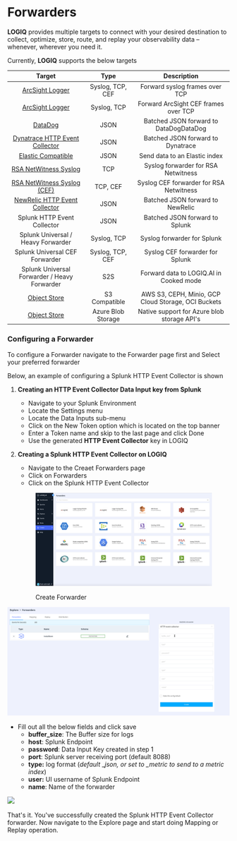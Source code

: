 # Forwarders

**LOGIQ** provides multiple targets to connect with your desired destination to collect, optimize, store, route, and replay your observability data – whenever, wherever you need it.&#x20;

Currently, **LOGIQ** supports the below targets

|                                                        Target                                                       |        Type        |                     Description                     |
| :-----------------------------------------------------------------------------------------------------------------: | :----------------: | :-------------------------------------------------: |
|                [ArcSight Logger](https://logflow-docs.logiq.ai/security-monitor-forwarding/arc-sight)               |  Syslog, TCP, CEF  |            Forward syslog frames over TCP           |
|                [ArcSight Logger](https://logflow-docs.logiq.ai/security-monitor-forwarding/arc-sight)               |     Syslog, TCP    |         Forward ArcSight CEF frames over TCP        |
|              [DataDog](https://logflow-docs.logiq.ai/forwarding-to-monitoring-tools/datadog-forwarding)             |        JSON        |        Batched JSON forward to DataDogDataDog       |
| [Dynatrace HTTP Event Collector](https://logflow-docs.logiq.ai/forwarding-to-monitoring-tools/dynatrace-forwarding) |        JSON        |          Batched JSON forward to Dynatrace          |
|     [Elastic Compatible](https://logflow-docs.logiq.ai/forwarding-to-monitoring-tools/elasticsearch-forwarding)     |        JSON        |            Send data to an Elastic index            |
|          [RSA NetWitness Syslog](https://logflow-docs.logiq.ai/security-monitor-forwarding/rsa-new-witness)         |         TCP        |         Syslog forwarder for RSA Netwitness         |
|       [RSA NetWitness Syslog (CEF)](https://logflow-docs.logiq.ai/security-monitor-forwarding/rsa-new-witness)      |      TCP, CEF      |       Syslog CEF forwarder for RSA Netwitness       |
|  [NewRelic HTTP Event Collector](https://logflow-docs.logiq.ai/forwarding-to-monitoring-tools/new-relic-forwarding) |        JSON        |           Batched JSON forward to NewRelic          |
|                                             Splunk HTTP Event Collector                                             |        JSON        |            Batched JSON forward to Splunk           |
|                                         Splunk Universal  / Heavy Forwarder                                         |     Syslog, TCP    |             Syslog forwarder for Splunk             |
|                                            Splunk Universal CEF Forwarder                                           |  Syslog, TCP, CEF  |           Syslog CEF forwarder for Splunk           |
|                                     Splunk Universal Forwarder / Heavy Forwarder                                    |         S2S        |       Forward data to LOGIQ.AI in Cooked mode       |
|                 [Object Store ](https://logflow-docs.logiq.ai/object-store-forwarding/s3-compatible)                |    S3 Compatible   | AWS S3, CEPH, Minio, GCP Cloud Storage, OCI Buckets |
|               [Object Store](https://logflow-docs.logiq.ai/object-store-forwarding/azure-blob-storage)              | Azure Blob Storage |     Native support for Azure blob storage API's     |

### Configuring a Forwarder

To configure a Forwarder navigate to the Forwarder page first and Select your preferred forwarder

Below, an example of configuring a Splunk HTTP Event Collector is shown

1.  **Creating an HTTP Event Collector Data Input key from Splunk**

    * Navigate to your Splunk Environment&#x20;
    * Locate the Settings menu
    * Locate the Data Inputs sub-menu
    * Click on the New Token option which is located on the top banner
    * Enter a Token name and skip to the last page and click Done&#x20;
    * Use the generated **HTTP Event Collector** key in LOGIQ


2.  **Creating a Splunk HTTP Event Collector on LOGIQ**

    * Navigate to the Creaet Forwarders page
    * Click on Forwarders
    * Click on the Splunk HTTP Event Collector



    <figure><img src="../.gitbook/assets/Screen Shot 2023-01-02 at 5.31.52 PM.png" alt=""><figcaption><p>Create Forwarder</p></figcaption></figure>

![](<../.gitbook/assets/Screenshot from 2022-07-15 18-18-28.png>)

* Fill out all the below fields and click save
  * **buffer\_size**: The Buffer size for logs
  * **host**: Splunk Endpoint
  * **password**: Data Input Key created in step 1
  * **port**: Splunk server receiving port (default 8088)
  * **type:** log format (_default_ \__json, or set to \_metric to send to a metric index_)
  * **user:** UI username of Splunk Endpoint
  * **name**: Name of the forwarder&#x20;

![](<../.gitbook/assets/2022-07-15\_18-42 (1).png>)

That's it. You've successfully created the Splunk HTTP Event Collector forwarder. Now navigate to the Explore page and start doing Mapping or Replay operation.&#x20;
